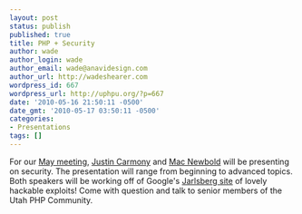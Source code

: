 ```yaml
---
layout: post
status: publish
published: true
title: PHP + Security
author: wade
author_login: wade
author_email: wade@anavidesign.com
author_url: http://wadeshearer.com
wordpress_id: 667
wordpress_url: http://uphpu.org/?p=667
date: '2010-05-16 21:50:11 -0500'
date_gmt: '2010-05-17 03:50:11 -0500'
categories:
- Presentations
tags: []
---
```

<p>For our <a href="http://uphpu.org/events/">May meeting</a>, <a href="http://www.justincarmony.com/blog/">Justin Carmony</a> and <a href="http://dojo.codegreene.com/mac-newbold/">Mac Newbold</a> will be presenting on security. The presentation will range from beginning to advanced topics. Both speakers will be working off of Google's <a href="http://jarlsberg.appspot.com/">Jarlsberg site</a> of lovely hackable exploits! Come with question and talk to senior members of the Utah PHP Community.</p>

